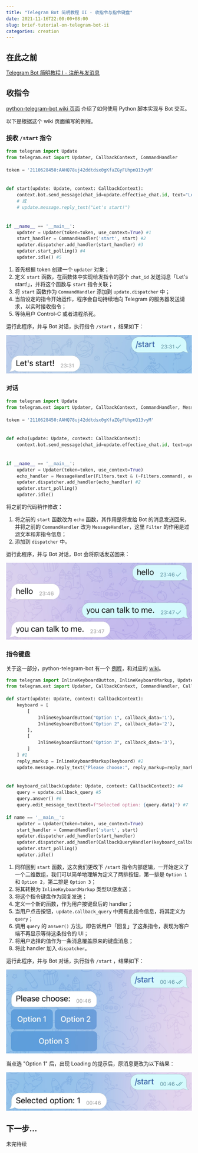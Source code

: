 ```yaml
---
title: "Telegram Bot 简明教程 II - 收指令与指令键盘"
date: 2021-11-16T22:00:00+08:00
slug: brief-tutorial-on-telegram-bot-ii
categories: creation
---
```


## 在此之前

[Telegram Bot 简明教程 I - 注册与发消息](../brief-tutorial-on-telegram-bot-i/)

## 收指令

[python-telegram-bot wiki 页面](https://github.com/python-telegram-bot/python-telegram-bot/wiki/Extensions-%E2%80%93-Your-first-Bot) 介绍了如何使用 Python 脚本实现与 Bot 交互。

以下是根据这个 wiki 页面编写的例程。

### 接收 `/start` 指令

```py
from telegram import Update
from telegram.ext import Updater, CallbackContext, CommandHandler

token = '2110628450:AAHQ78uj42ddtdsx0gKfaZGyFUhpnQ13vyM'


def start(update: Update, context: CallbackContext):
    context.bot.send_message(chat_id=update.effective_chat.id, text="Let's start!")
    # 或
    # update.message.reply_text("Let's start!")


if __name__ == '__main__':
    updater = Updater(token=token, use_context=True) #1
    start_handler = CommandHandler('start', start) #2
    updater.dispatcher.add_handler(start_handler) #3
    updater.start_polling() #4
    updater.idle() #5
```

1. 首先根据 token 创建一个 `updater` 对象；
2. 定义 `start` 函数，在函数体中实现给发指令的那个 `chat_id` 发送消息「Let's start!」，并将这个函数与 `start` 指令关联；
3. 将 `start` 函数作为 `CommandHandler` 添加到 `update.dispatcher` 中；
4. 当前设定的指令开始运作，程序会自动持续地向 Telegram 的服务器发送请求，以实时接收指令；
5. 等待用户 Control-C 或者进程杀死。

运行此程序，并与 Bot 对话，执行指令 `/start` ，结果如下：

![图片](assets/IMG_1.jpg)

### 对话

```py
from telegram import Update
from telegram.ext import Updater, CallbackContext, CommandHandler, MessageHandler, Filters

token = '2110628450:AAHQ78uj42ddtdsx0gKfaZGyFUhpnQ13vyM'


def echo(update: Update, context: CallbackContext):
    context.bot.send_message(chat_id=update.effective_chat.id, text=update.message.text)
    

if __name__ == '__main__':
    updater = Updater(token=token, use_context=True)
    echo_handler = MessageHandler(Filters.text & (~Filters.command), echo) #1
    updater.dispatcher.add_handler(echo_handler) #2
    updater.start_polling()
    updater.idle()
```

将之前的代码稍作修改：

1. 将之前的 `start` 函数改为 `echo` 函数，其作用是将发给 Bot 的消息发送回来，并将之前的 `CommandHandler` 改为 `MessageHandler`，这里 `Filter` 的作用是过滤文本和非指令信息；
2. 添加到 `dispatcher` 中。

运行此程序，并与 Bot 对话，Bot 会将原话发送回来：

![图片](assets/IMG_2.jpg)

### 指令键盘

关于这一部分，python-telegram-bot 有一个 [例程](https://github.com/python-telegram-bot/python-telegram-bot/blob/master/examples/inlinekeyboard.py)，和对应的 [wiki](https://github.com/python-telegram-bot/python-telegram-bot/wiki/InlineKeyboard-Example)。

```py
from telegram import InlineKeyboardButton, InlineKeyboardMarkup, Update
from telegram.ext import Updater, CallbackContext, CommandHandler, CallbackQueryHandler

def start(update: Update, context: CallbackContext):
    keyboard = [
        [
            InlineKeyboardButton("Option 1", callback_data='1'),
            InlineKeyboardButton("Option 2", callback_data='2'),
        ],
        [
            InlineKeyboardButton("Option 3", callback_data='3'),
        ]
    ] #1
    reply_markup = InlineKeyboardMarkup(keyboard) #2
    update.message.reply_text("Please choose:", reply_markup=reply_markup) #3


def keyboard_callback(update: Update, context: CallbackContext): #4
    query = update.callback_query #5
    query.answer() #6
    query.edit_message_text(text=f"Selected option: {query.data}") #7
    
if name == '__main__':
    updater = Updater(token=token, use_context=True)
    start_handler = CommandHandler('start', start)
    updater.dispatcher.add_handler(start_handler)
    updater.dispatcher.add_handler(CallbackQueryHandler(keyboard_callback)) #8
    updater.start_polling()
    updater.idle()
```

1. 同样回到 `start` 函数，这次我们更改下 `/start` 指令内部逻辑，一开始定义了一个二维数组，我们可以简单地理解为定义了两排按钮，第一排是 `Option 1` 和 `Option 2`，第二排是 `Option 3`；
2. 将其转换为 `InlineKeyboardMarkup` 类型以便发送；
3. 将这个指令键盘作为回复发送；
4. 定义一个新的函数，作为用户按键盘后的 handler；
5. 当用户点击按钮，`update.callback_query` 中拥有此指令信息，将其定义为 `query`；
6. 调用 `query` 的 `answer()` 方法，即告诉用户「回复」了这条指令，表现为客户端不再显示等待这条指令的 UI；
7. 将用户选择的值作为一条消息覆盖原来的键盘消息；
8. 将此 handler 加入 `dispatcher`。

运行此程序，并与 Bot 对话，执行指令 `/start` ，结果如下：

![图片](assets/IMG_3.jpg)

当点选 "Option 1" 后，出现 Loading 的提示后，原消息更改为以下结果：

![图片](assets/IMG_4.jpg)

## 下一步...

未完待续

